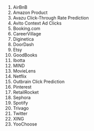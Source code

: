 1.	AirBnB
2.	Amazon Product
3.	Avazu Click-Through Rate Prediction
4.	Avito Context Ad Clicks
5.	Booking.com
6.	CareerVillage
7.	Diginetica
8.	DoorDash
9.	Etsy
10.	GoodBooks
11.	Ibotta
12.	MIND
13.	MovieLens
14.	Netflix
15.	Outbrain Click Prediction
16.	Pinterest
17.	RetailRocket
18.	Sephora
19.	Spotify
20.	Trivago
21.	Twitter
22.	XING
23.	YooChoose
